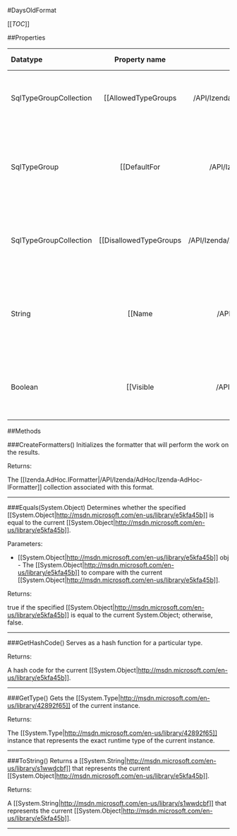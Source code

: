 #DaysOldFormat

[[_TOC_]]

##Properties

|Datatype|Property name|Property description|Default Value|
|:-------|:----------:|:-----------------:|:-----------:|
|SqlTypeGroupCollection|[[AllowedTypeGroups|/API/Izenda/AdHoc/CodeSamples/Izenda_AdHoc_DaysOldFormat_AllowedTypeGroups]]| Gets the collection of SQL types that can accept this format. |{Date,DateTime}|
|SqlTypeGroup|[[DefaultFor|/API/Izenda/AdHoc/CodeSamples/Izenda_AdHoc_DaysOldFormat_DefaultFor]]| Gets the display name of the format as it will appear in the list of available formats. |None|
|SqlTypeGroupCollection|[[DisallowedTypeGroups|/API/Izenda/AdHoc/CodeSamples/Izenda_AdHoc_DaysOldFormat_DisallowedTypeGroups]]| Gets the collection of SQL types that cannot accept this format. |null|
|String|[[Name|/API/Izenda/AdHoc/CodeSamples/Izenda_AdHoc_DaysOldFormat_Name]]| Gets the display name of the format as it will appear in the list of available formats. |Days Old|
|Boolean|[[Visible|/API/Izenda/AdHoc/CodeSamples/Izenda_AdHoc_DaysOldFormat_Visible]]| Determines whether this format will be visible in the list of formats. |True|


##Methods

###CreateFormatters()
 Initializes the formatter that will perform the work on the results. 





Returns:

The [[Izenda.AdHoc.IFormatter|/API/Izenda/AdHoc/Izenda-AdHoc-IFormatter]] collection associated with this format.


---


###Equals(System.Object)
Determines whether the specified [[System.Object|http://msdn.microsoft.com/en-us/library/e5kfa45b]] is equal to the current [[System.Object|http://msdn.microsoft.com/en-us/library/e5kfa45b]].

Parameters: 

* [[System.Object|http://msdn.microsoft.com/en-us/library/e5kfa45b]] obj  - The [[System.Object|http://msdn.microsoft.com/en-us/library/e5kfa45b]] to compare with the current [[System.Object|http://msdn.microsoft.com/en-us/library/e5kfa45b]].





Returns:

true if the specified [[System.Object|http://msdn.microsoft.com/en-us/library/e5kfa45b]] is equal to the current System.Object; otherwise, false.


---


###GetHashCode()
 Serves as a hash function for a particular type.  





Returns:

A hash code for the current [[System.Object|http://msdn.microsoft.com/en-us/library/e5kfa45b]].


---


###GetType()
Gets the [[System.Type|http://msdn.microsoft.com/en-us/library/42892f65]] of the current instance.





Returns:

The [[System.Type|http://msdn.microsoft.com/en-us/library/42892f65]] instance that represents the exact runtime type of the current instance.


---


###ToString()
Returns a [[System.String|http://msdn.microsoft.com/en-us/library/s1wwdcbf]] that represents the current [[System.Object|http://msdn.microsoft.com/en-us/library/e5kfa45b]].





Returns:

A [[System.String|http://msdn.microsoft.com/en-us/library/s1wwdcbf]] that represents the current [[System.Object|http://msdn.microsoft.com/en-us/library/e5kfa45b]].


---


